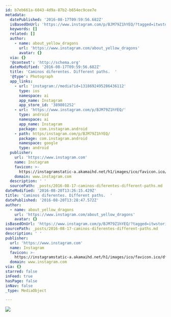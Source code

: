 ```yaml
---
id: b7eb661a-6043-4d9a-87b2-b654ec9cee7e
metadata:
  datePublished: '2016-08-17T09:59:56.682Z'
  isBasedOnUrl: 'https://www.instagram.com/p/BJM79Z1hYEQ/?tagged=itwstories'
  keywords: []
  related: []
  author:
    - name: about_yellow_dragons
      url: 'https://www.instagram.com/about_yellow_dragons'
      avatar: {}
  via: {}
  '@context': 'http://schema.org'
  dateModified: '2016-08-17T09:59:56.682Z'
  title: 'Caminos diferentes. Different paths.  '
  '@type': Photograph
  app_links:
    - url: 'instagram://media?id=1318692495286436112'
      type: ios
      namespace: ai
      app_name: Instagram
      app_store_id: '389801252'
    - url: 'https://www.instagram.com/p/BJM79Z1hYEQ/'
      type: android
      namespace: ai
      app_name: Instagram
      package: com.instagram.android
    - path: https/instagram.com/p/BJM79Z1hYEQ/
      package: com.instagram.android
      namespace: google
      type: android
  publisher:
    url: 'https://www.instagram.com'
    name: Instagram
    favicon: >-
      https://instagramstatic-a.akamaihd.net/h1/images/ico/favicon.ico/dfa85bb1fd63.ico
    domain: www.instagram.com
  description: ' '
  sourcePath: _posts/2016-08-17-caminos-diferentes-different-paths.md
dateModified: '2016-08-20T13:26:15.429Z'
title: 'Caminos diferentes. Different paths.  '
datePublished: '2016-08-20T13:28:47.572Z'
author:
  - name: about_yellow_dragons
    url: 'https://www.instagram.com/about_yellow_dragons'
    avatar: {}
isBasedOnUrl: 'https://www.instagram.com/p/BJM79Z1hYEQ/?tagged=itwstories'
sourcePath: _posts/2016-08-17-caminos-diferentes-different-paths.md
description: ' '
publisher:
  url: 'https://www.instagram.com'
  name: Instagram
  favicon: >-
    https://instagramstatic-a.akamaihd.net/h1/images/ico/favicon.ico/dfa85bb1fd63.ico
  domain: www.instagram.com
via: {}
starred: false
inFeed: true
hasPage: false
inNav: false
_type: MediaObject

---
```

![ ](https://imgflo.herokuapp.com/graph/vahj1ThiexotieMo/3a1d0ca2caaee74fbba777d6f2413a0c/croprotate.jpg?cropheight=438&cropwidth=640&degrees=0&input=https%3A%2F%2Fscontent.cdninstagram.com%2Ft51.2885-15%2Fs640x640%2Fsh0.08%2Fe35%2F13671951_504664063063662_190794118_n.jpg%3Fig_cache_key%3DMTMxODY5MjQ5NTI4NjQzNjExMg%253D%253D.2&x=0&y=103)